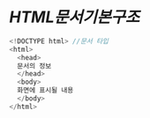 # _HTML문서기본구조_

```js
<!DOCTYPE html> //문서 타입
<html>
  <head>
  문서의 정보
  </head>
  <body>
  화면에 표시될 내용
  </body>
</html>
```